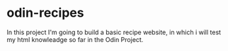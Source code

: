 # odin-recipes

In this project I'm going to build a basic recipe website, in which i will test my html knowleadge so far in the Odin Project.
